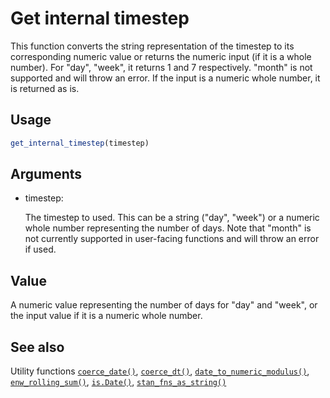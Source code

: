 # Get internal timestep

This function converts the string representation of the timestep to its
corresponding numeric value or returns the numeric input (if it is a
whole number). For "day", "week", it returns 1 and 7 respectively.
"month" is not supported and will throw an error. If the input is a
numeric whole number, it is returned as is.

## Usage

``` r
get_internal_timestep(timestep)
```

## Arguments

- timestep:

  The timestep to used. This can be a string ("day", "week") or a
  numeric whole number representing the number of days. Note that
  "month" is not currently supported in user-facing functions and will
  throw an error if used.

## Value

A numeric value representing the number of days for "day" and "week", or
the input value if it is a numeric whole number.

## See also

Utility functions
[`coerce_date()`](https://package.epinowcast.org/dev/reference/coerce_date.md),
[`coerce_dt()`](https://package.epinowcast.org/dev/reference/coerce_dt.md),
[`date_to_numeric_modulus()`](https://package.epinowcast.org/dev/reference/date_to_numeric_modulus.md),
[`enw_rolling_sum()`](https://package.epinowcast.org/dev/reference/enw_rolling_sum.md),
[`is.Date()`](https://package.epinowcast.org/dev/reference/is.Date.md),
[`stan_fns_as_string()`](https://package.epinowcast.org/dev/reference/stan_fns_as_string.md)
